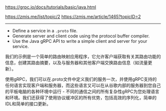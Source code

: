 https://grpc.io/docs/tutorials/basic/java.html


https://zmis.me/list/topic/2
https://zmis.me/article/1465?topicID=2

---

* Define a service in a `.proto` file.
* Generate server and client code using the protocol buffer compiler.
* Use the Java gRPC API to write a simple client and server for your service.


我们的示例是一个简单的路由映射应用程序，它允许客户端获取有关其路由功能的信息，创建其路由摘要，以及与服务器和其他客户端交换路由信息（如流量更新）。

使用gRPC，我们可以在.proto文件中定义我们的服务一次，并使用gRPC支持的任何语言实现客户端和服务器，而这些语言又可以在从谷歌内部的服务器到您自己的平板电脑的各种环境中运行 - 不同的通信之间的所有复杂性gRPC为您处理语言和环境。我们还获得了使用协议缓冲区的所有优势，包括高效的序列化，简单的IDL和简单的接口更新。

